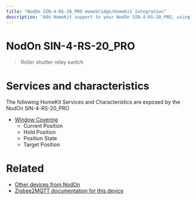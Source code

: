 ```yaml
---
title: "NodOn SIN-4-RS-20_PRO Homebridge/HomeKit integration"
description: "Add HomeKit support to your NodOn SIN-4-RS-20_PRO, using Homebridge, Zigbee2MQTT and homebridge-z2m."
---
```

<!---
This file has been GENERATED using src/docgen/docgen.ts
DO NOT EDIT THIS FILE MANUALLY!
-->
# NodOn SIN-4-RS-20_PRO
> Roller shutter relay switch


# Services and characteristics
The following HomeKit Services and Characteristics are exposed by
the NodOn SIN-4-RS-20_PRO

* [Window Covering](../../cover.md)
  * Current Position
  * Hold Position
  * Position State
  * Target Position


# Related
* [Other devices from NodOn](../index.md#nodon)
* [Zigbee2MQTT documentation for this device](https://www.zigbee2mqtt.io/devices/SIN-4-RS-20_PRO.html)